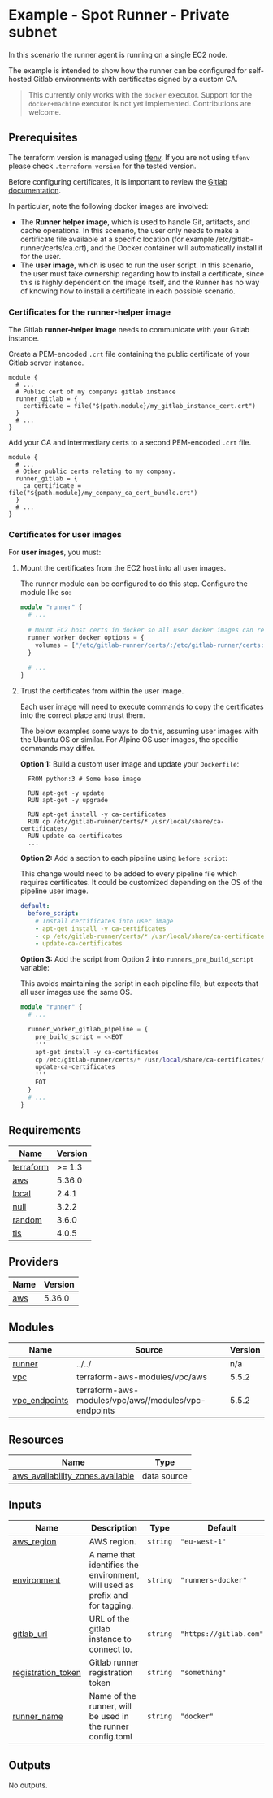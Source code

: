 # Example - Spot Runner - Private subnet

In this scenario the runner agent is running on a single EC2 node.

The example is intended to show how the runner can be configured for self-hosted Gitlab environments with certificates
signed by a custom CA.

> This currently only works with the `docker` executor. Support for the `docker+machine` executor is not yet
> implemented. Contributions are welcome.

## Prerequisites

The terraform version is managed using [tfenv](https://github.com/Zordrak/tfenv). If you are not using `tfenv` please
check `.terraform-version` for the tested version.

Before configuring certificates, it is important to review the [Gitlab documentation](https://docs.gitlab.com/runner/configuration/tls-self-signed.html).

In particular, note the following docker images are involved:

- The **Runner helper image**, which is used to handle Git, artifacts, and cache operations. In this scenario, the
  user only needs to make a certificate file available at a specific location (for example 
  /etc/gitlab-runner/certs/ca.crt), and the Docker container will automatically install it for the user.
- The **user image**, which is used to run the user script. In this scenario, the user must take ownership regarding
  how to install a certificate, since this is highly dependent on the image itself, and the Runner has no way of
  knowing how to install a certificate in each possible scenario.

### Certificates for the runner-helper image

The Gitlab **runner-helper image** needs to communicate with your Gitlab instance.

Create a PEM-encoded `.crt` file containing the public certificate of your Gitlab server instance.

```hcl
module {
  # ...
  # Public cert of my companys gitlab instance
  runner_gitlab = {
    certificate = file("${path.module}/my_gitlab_instance_cert.crt")
  }  
  # ...
}
```

Add your CA and intermediary certs to a second PEM-encoded `.crt` file.
```hcl
module {
  # ...
  # Other public certs relating to my company.
  runner_gitlab = {
    ca_certificate = file("${path.module}/my_company_ca_cert_bundle.crt")
  }
  # ...
}
```

### Certificates for user images

For **user images**, you must:

1. Mount the certificates from the EC2 host into all user images.

    The runner module can be configured to do this step. Configure the module like so:
    
    ```terraform
    module "runner" {
      # ...
      
      # Mount EC2 host certs in docker so all user docker images can reference them.
      runner_worker_docker_options = {
        volumes = ["/etc/gitlab-runner/certs/:/etc/gitlab-runner/certs:ro"]
      }
      
      # ...
    }
    ```
      
2. Trust the certificates from within the user image.
  
    Each user image will need to execute commands to copy the certificates into the correct place and trust them.
    
    The below examples some ways to do this, assuming user images with the Ubuntu OS or similar.
    For Alpine OS user images, the specific commands may differ.
    
    **Option 1:** Build a custom user image and update your `Dockerfile`:
    ```docker
      FROM python:3 # Some base image
    
      RUN apt-get -y update
      RUN apt-get -y upgrade
    
      RUN apt-get install -y ca-certificates
      RUN cp /etc/gitlab-runner/certs/* /usr/local/share/ca-certificates/
      RUN update-ca-certificates
      ...
    ```
    
    **Option 2:** Add a section to each pipeline using `before_script`:
    
    This change would need to be added to every pipeline file which requires certificates.
    It could be customized depending on the OS of the pipeline user image.
    
    ```yaml
    default:
      before_script:
        # Install certificates into user image
        - apt-get install -y ca-certificates
        - cp /etc/gitlab-runner/certs/* /usr/local/share/ca-certificates/
        - update-ca-certificates
    ```
    
    **Option 3:** Add the script from Option 2 into `runners_pre_build_script` variable:
    
    This avoids maintaining the script in each pipeline file, but expects that all user images use the same OS.
    
    ```terraform
    module "runner" {
      # ...
    
      runner_worker_gitlab_pipeline = {
        pre_build_script = <<EOT
        '''
        apt-get install -y ca-certificates
        cp /etc/gitlab-runner/certs/* /usr/local/share/ca-certificates/
        update-ca-certificates
        '''
        EOT
      }
      # ...
    }
    ```
  
<!-- markdownlint-disable -->
<!-- cSpell:disable -->
<!-- markdown-link-check-disable -->

<!-- BEGIN_TF_DOCS -->
## Requirements

| Name | Version |
|------|---------|
| <a name="requirement_terraform"></a> [terraform](#requirement\_terraform) | >= 1.3 |
| <a name="requirement_aws"></a> [aws](#requirement\_aws) | 5.36.0 |
| <a name="requirement_local"></a> [local](#requirement\_local) | 2.4.1 |
| <a name="requirement_null"></a> [null](#requirement\_null) | 3.2.2 |
| <a name="requirement_random"></a> [random](#requirement\_random) | 3.6.0 |
| <a name="requirement_tls"></a> [tls](#requirement\_tls) | 4.0.5 |

## Providers

| Name | Version |
|------|---------|
| <a name="provider_aws"></a> [aws](#provider\_aws) | 5.36.0 |

## Modules

| Name | Source | Version |
|------|--------|---------|
| <a name="module_runner"></a> [runner](#module\_runner) | ../../ | n/a |
| <a name="module_vpc"></a> [vpc](#module\_vpc) | terraform-aws-modules/vpc/aws | 5.5.2 |
| <a name="module_vpc_endpoints"></a> [vpc\_endpoints](#module\_vpc\_endpoints) | terraform-aws-modules/vpc/aws//modules/vpc-endpoints | 5.5.2 |

## Resources

| Name | Type |
|------|------|
| [aws_availability_zones.available](https://registry.terraform.io/providers/hashicorp/aws/5.36.0/docs/data-sources/availability_zones) | data source |

## Inputs

| Name | Description | Type | Default | Required |
|------|-------------|------|---------|:--------:|
| <a name="input_aws_region"></a> [aws\_region](#input\_aws\_region) | AWS region. | `string` | `"eu-west-1"` | no |
| <a name="input_environment"></a> [environment](#input\_environment) | A name that identifies the environment, will used as prefix and for tagging. | `string` | `"runners-docker"` | no |
| <a name="input_gitlab_url"></a> [gitlab\_url](#input\_gitlab\_url) | URL of the gitlab instance to connect to. | `string` | `"https://gitlab.com"` | no |
| <a name="input_registration_token"></a> [registration\_token](#input\_registration\_token) | Gitlab runner registration token | `string` | `"something"` | no |
| <a name="input_runner_name"></a> [runner\_name](#input\_runner\_name) | Name of the runner, will be used in the runner config.toml | `string` | `"docker"` | no |

## Outputs

No outputs.
<!-- END_TF_DOCS -->
